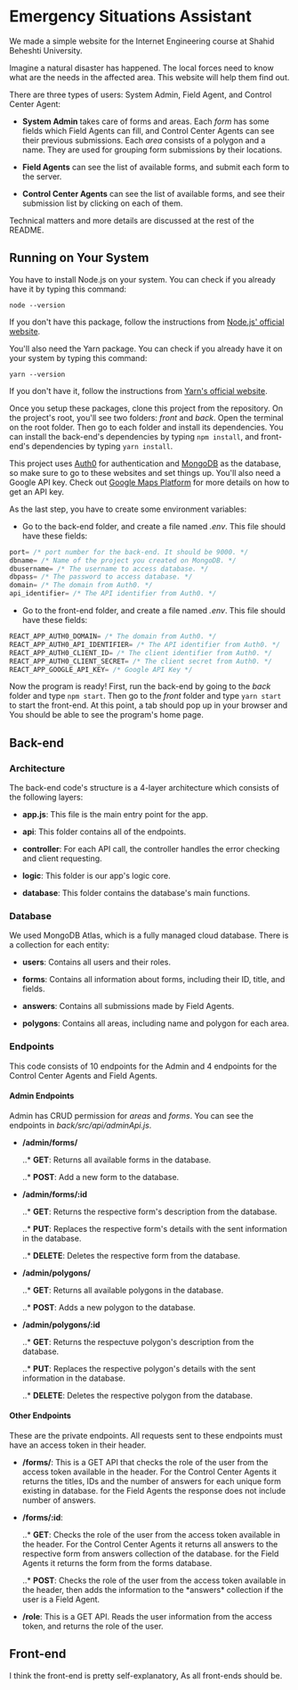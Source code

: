 # Emergency Situations Assistant

We made a simple website for the Internet Engineering course at Shahid Beheshti University.

Imagine a natural disaster has happened. The local forces need to know what are the needs in the affected area. This website will help them find out.

There are three types of users: System Admin, Field Agent, and Control Center Agent:

-   **System Admin** takes care of forms and areas. Each _form_ has some fields which Field Agents can fill, and Control Center Agents can see their previous submissions. Each _area_ consists of a polygon and a name. They are used for grouping form submissions by their locations.

-   **Field Agents** can see the list of available forms, and submit each form to the server.

-   **Control Center Agents** can see the list of available forms, and see their submission list by clicking on each of them.

Technical matters and more details are discussed at the rest of the README.

## Running on Your System

You have to install Node.js on your system. You can check if you already have it by typing this command:

```
node --version
```

If you don't have this package, follow the instructions from [Node.js' official website](https://nodejs.org/en/download/).

You'll also need the Yarn package. You can check if you already have it on your system by typing this command:

```
yarn --version
```

If you don't have it, follow the instructions from [Yarn's official website](https://classic.yarnpkg.com/en/docs/install/).

Once you setup these packages, clone this project from the repository. On the project's root, you'll see two folders: _front_ and _back_. Open the terminal on the root folder. Then go to each folder and install its dependencies. You can install the back-end's dependencies by typing `npm install`, and front-end's dependencies by typing `yarn install`.

This project uses [Auth0](https://auth0.com/) for authentication and [MongoDB](https://www.mongodb.com/) as the database, so make sure to go to these websites and set things up. You'll also need a Google API key. Check out [Google Maps Platform](https://developers.google.com/maps/documentation/javascript/get-api-key) for more details on how to get an API key.

As the last step, you have to create some environment variables:

-   Go to the back-end folder, and create a file named _.env_. This file should have these fields:

```c++
port= /* port number for the back-end. It should be 9000. */
dbname= /* Name of the project you created on MongoDB. */
dbusername= /* The username to access database. */
dbpass= /* The password to access database. */
domain= /* The domain from Auth0. */
api_identifier= /* The API identifier from Auth0. */
```

-   Go to the front-end folder, and create a file named _.env_. This file should have these fields:

```c++
REACT_APP_AUTH0_DOMAIN= /* The domain from Auth0. */
REACT_APP_AUTH0_API_IDENTIFIER= /* The API identifier from Auth0. */
REACT_APP_AUTH0_CLIENT_ID= /* The client identifier from Auth0. */
REACT_APP_AUTH0_CLIENT_SECRET= /* The client secret from Auth0. */
REACT_APP_GOOGLE_API_KEY= /* Google API Key */
```

Now the program is ready! First, run the back-end by going to the _back_ folder and type `npm start`. Then go to the _front_ folder and type `yarn start` to start the front-end. At this point, a tab should pop up in your browser and You should be able to see the program's home page.

## Back-end

### Architecture

The back-end code's structure is a 4-layer architecture which consists of the following layers:

-   **app.js**: This file is the main entry point for the app.

-   **api**: This folder contains all of the endpoints.

-   **controller**: For each API call, the controller handles the error checking and client requesting.

-   **logic**: This folder is our app's logic core.

-   **database**: This folder contains the database's main functions.

### Database

We used MongoDB Atlas, which is a fully managed cloud database. There is a collection for each entity:

-   **users**: Contains all users and their roles.

-   **forms**: Contains all information about forms, including their ID, title, and fields.

-   **answers**: Contains all submissions made by Field Agents.

-   **polygons**: Contains all areas, including name and polygon for each area.

### Endpoints

This code consists of 10 endpoints for the Admin and 4 endpoints for the Control Center Agents and Field Agents.

#### Admin Endpoints

Admin has CRUD permission for _areas_ and _forms_. You can see the endpoints in _back/src/api/adminApi.js_.

-   **/admin/forms/**

    ..\* **GET**: Returns all available forms in the database.

    ..\* **POST**: Add a new form to the database.

-   **/admin/forms/:id**

    ..\* **GET**: Returns the respective form's description from the database.

    ..\* **PUT**: Replaces the respective form's details with the sent information in the database.

    ..\* **DELETE**: Deletes the respective form from the database.

-   **/admin/polygons/**

    ..\* **GET**: Returns all available polygons in the database.

    ..\* **POST**: Adds a new polygon to the database.

-   **/admin/polygons/:id**

    ..\* **GET**: Returns the respectuve polygon's description from the database.

    ..\* **PUT**: Replaces the respective polygon's details with the sent information in the database.

    ..\* **DELETE**: Deletes the respective polygon from the database.

#### Other Endpoints

These are the private endpoints. All requests sent to these endpoints must have an access token in their header.

-   **/forms/**: This is a GET API that checks the role of the user from the access token available in the header. For the Control Center Agents it returns the titles, IDs and the number of answers for each unique form existing in database. for the Field Agents the response does not include number of answers.

-   **/forms/:id**:

    ..\* **GET**: Checks the role of the user from the access token available in the header. For the Control Center Agents it returns all answers to the respective form from answers collection of the database. for the Field Agents it returns the form from the forms database.

    ..* **POST**: Checks the role of the user from the access token available in the header, then adds the information to the *answers\* collection if the user is a Field Agent.

-   **/role**: This is a GET API. Reads the user information from the access token, and returns the role of the user.

## Front-end

I think the front-end is pretty self-explanatory, As all front-ends should be.
